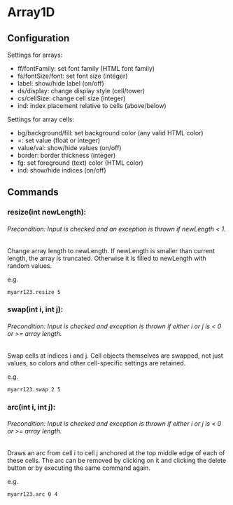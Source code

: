 # Array1D
## Configuration

Settings for arrays:  
* ff/fontFamily: set font family (HTML font family)  
* fs/fontSize/font: set font size (integer)  
* label: show/hide label (on/off)  
* ds/display: change display style (cell/tower)
* cs/cellSize: change cell size (integer)
* ind: index placement relative to cells (above/below)

Settings for array cells:
* bg/background/fill: set background color (any valid HTML color)
* =: set value (float or integer)
* value/val: show/hide values (on/off)
* border: border thickness (integer)
* fg: set foreground (text) color (HTML color)
* ind: show/hide indices (on/off)


## Commands

### resize(int newLength):
###### Precondition:  Input is checked and an exception is thrown if newLength < 1.
Change array length to newLength. If newLength is smaller than current length, the array is truncated.
Otherwise it is filled to newLength with random values.

e.g.
```
myarr123.resize 5
```

### swap(int i, int j):
###### Precondition: Input is checked and exception is thrown if either i or j is < 0 or >= array length.
Swap cells at indices i and j. 
Cell objects themselves are swapped, not just values, so colors and other cell-specific settings are retained.

e.g.
```
myarr123.swap 2 5
```
### arc(int i, int j):
###### Precondition: Input is checked and exception is thrown if either i or j is < 0 or >= array length.
Draws an arc from cell i to cell j anchored at the top middle edge of each of these cells. The arc can be 
removed by clicking on it and clicking the delete button or by executing the same command again.

e.g.
```
myarr123.arc 0 4
```
